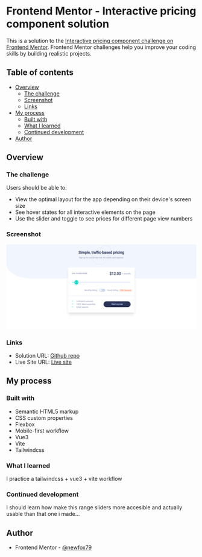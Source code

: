 # Frontend Mentor - Interactive pricing component solution

This is a solution to the [Interactive pricing component challenge on Frontend Mentor](https://www.frontendmentor.io/challenges/interactive-pricing-component-t0m8PIyY8). Frontend Mentor challenges help you improve your coding skills by building realistic projects.

## Table of contents

- [Overview](#overview)
  - [The challenge](#the-challenge)
  - [Screenshot](#screenshot)
  - [Links](#links)
- [My process](#my-process)
  - [Built with](#built-with)
  - [What I learned](#what-i-learned)
  - [Continued development](#continued-development)
- [Author](#author)

## Overview

### The challenge

Users should be able to:

- View the optimal layout for the app depending on their device's screen size
- See hover states for all interactive elements on the page
- Use the slider and toggle to see prices for different page view numbers

### Screenshot

![Screenshot of interactive pricing component](./screenshot.png)

### Links

- Solution URL: [Github repo](https://github.com/newfox79/interactive-pricing-component)
- Live Site URL: [Live site](https://newfox79.github.io/interactive-pricing-component/)

## My process

### Built with

- Semantic HTML5 markup
- CSS custom properties
- Flexbox
- Mobile-first workflow
- Vue3
- Vite
- Tailwindcss

### What I learned

I practice a tailwindcss + vue3 + vite workflow

### Continued development

I should learn how make this range sliders more accesible and actually usable than that one i made...

## Author

- Frontend Mentor - [@newfox79](https://www.frontendmentor.io/profile/newfox79)
